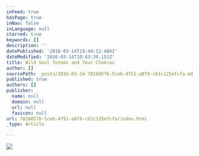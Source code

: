 ```yaml
---
inFeed: true
hasPage: true
inNav: false
inLanguage: null
starred: true
keywords: []
description: ''
datePublished: '2016-03-14T19:44:12.404Z'
dateModified: '2016-03-14T19:43:39.151Z'
title: Wild Soul Totems and Your Chakras
author: []
sourcePath: _posts/2016-03-14-7826057b-5ceb-4f51-a8f9-c61c125efcfa.md
published: true
authors: []
publisher:
  name: null
  domain: null
  url: null
  favicon: null
url: 7826057b-5ceb-4f51-a8f9-c61c125efcfa/index.html
_type: Article

---
```

![](https://the-grid-user-content.s3-us-west-2.amazonaws.com/371b183b-cd7f-49a3-b05c-4d389f683eef.jpg)